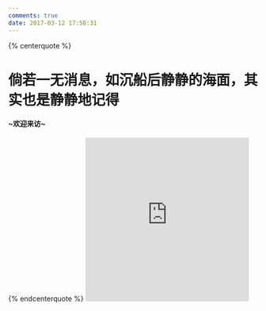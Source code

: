 ```yaml
---
comments: true
date: 2017-03-12 17:58:31
---
```


<!-- 标签 方式，要求版本在0.4.5或以上 -->
{% centerquote %}
</br>
<h1>倘若一无消息，如沉船后静静的海面，其实也是静静地记得</h1>
<h4>~欢迎来访~</h4>
{% endcenterquote %}


<iframe frameborder="no" border="0" marginwidth="0" marginheight="0" width=330 height=330 src="http://music.163.com/outchain/player?type=0&id=557112851&auto=2&height=11"></iframe>
